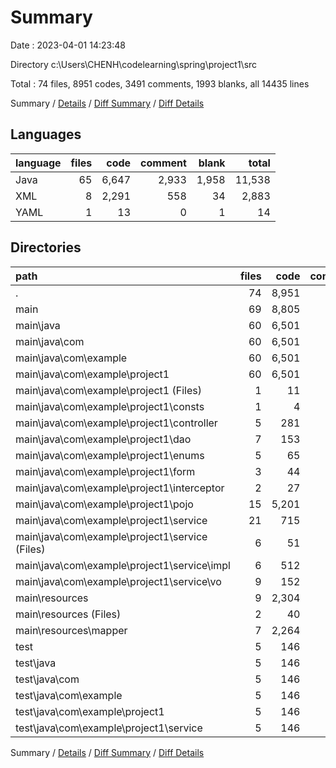 # Summary

Date : 2023-04-01 14:23:48

Directory c:\\Users\\CHENH\\codelearning\\spring\\project1\\src

Total : 74 files,  8951 codes, 3491 comments, 1993 blanks, all 14435 lines

Summary / [Details](details.md) / [Diff Summary](diff.md) / [Diff Details](diff-details.md)

## Languages
| language | files | code | comment | blank | total |
| :--- | ---: | ---: | ---: | ---: | ---: |
| Java | 65 | 6,647 | 2,933 | 1,958 | 11,538 |
| XML | 8 | 2,291 | 558 | 34 | 2,883 |
| YAML | 1 | 13 | 0 | 1 | 14 |

## Directories
| path | files | code | comment | blank | total |
| :--- | ---: | ---: | ---: | ---: | ---: |
| . | 74 | 8,951 | 3,491 | 1,993 | 14,435 |
| main | 69 | 8,805 | 3,491 | 1,945 | 14,241 |
| main\\java | 60 | 6,501 | 2,933 | 1,910 | 11,344 |
| main\\java\\com | 60 | 6,501 | 2,933 | 1,910 | 11,344 |
| main\\java\\com\\example | 60 | 6,501 | 2,933 | 1,910 | 11,344 |
| main\\java\\com\\example\\project1 | 60 | 6,501 | 2,933 | 1,910 | 11,344 |
| main\\java\\com\\example\\project1 (Files) | 1 | 11 | 0 | 5 | 16 |
| main\\java\\com\\example\\project1\\consts | 1 | 4 | 3 | 4 | 11 |
| main\\java\\com\\example\\project1\\controller | 5 | 281 | 8 | 82 | 371 |
| main\\java\\com\\example\\project1\\dao | 7 | 153 | 480 | 112 | 745 |
| main\\java\\com\\example\\project1\\enums | 5 | 65 | 0 | 30 | 95 |
| main\\java\\com\\example\\project1\\form | 3 | 44 | 0 | 9 | 53 |
| main\\java\\com\\example\\project1\\interceptor | 2 | 27 | 10 | 9 | 46 |
| main\\java\\com\\example\\project1\\pojo | 15 | 5,201 | 2,393 | 1,433 | 9,027 |
| main\\java\\com\\example\\project1\\service | 21 | 715 | 39 | 226 | 980 |
| main\\java\\com\\example\\project1\\service (Files) | 6 | 51 | 8 | 36 | 95 |
| main\\java\\com\\example\\project1\\service\\impl | 6 | 512 | 31 | 150 | 693 |
| main\\java\\com\\example\\project1\\service\\vo | 9 | 152 | 0 | 40 | 192 |
| main\\resources | 9 | 2,304 | 558 | 35 | 2,897 |
| main\\resources (Files) | 2 | 40 | 8 | 11 | 59 |
| main\\resources\\mapper | 7 | 2,264 | 550 | 24 | 2,838 |
| test | 5 | 146 | 0 | 48 | 194 |
| test\\java | 5 | 146 | 0 | 48 | 194 |
| test\\java\\com | 5 | 146 | 0 | 48 | 194 |
| test\\java\\com\\example | 5 | 146 | 0 | 48 | 194 |
| test\\java\\com\\example\\project1 | 5 | 146 | 0 | 48 | 194 |
| test\\java\\com\\example\\project1\\service | 5 | 146 | 0 | 48 | 194 |

Summary / [Details](details.md) / [Diff Summary](diff.md) / [Diff Details](diff-details.md)